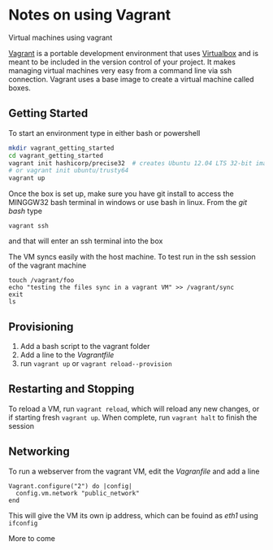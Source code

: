 # Notes on using Vagrant
Virtual machines using vagrant

[Vagrant](https://www.vagrantup.com/) is a portable development environment that uses [Virtualbox]() and is meant to be included in the version control of your project. It makes managing virtual machines very easy from a command line via ssh connection. Vagrant uses a base image to create a virtual machine called boxes. 

## Getting Started
To start an environment type in either bash or powershell

```bash
mkdir vagrant_getting_started
cd vagrant_getting_started
vagrant init hashicorp/precise32  # creates Ubuntu 12.04 LTS 32-bit image
# or vagrant init ubuntu/trusty64
vagrant up
```
Once the box is set up, make sure you have git install to access the MINGGW32 bash terminal in windows or use bash in linux. From the *git bash* type
```
vagrant ssh
```
and that will enter an ssh terminal into the box

The VM syncs easily with the host machine. To test run in the ssh session of the vagrant machine

```
touch /vagrant/foo
echo "testing the files sync in a vagrant VM" >> /vagrant/sync
exit
ls
```

## Provisioning

1. Add a bash script to the vagrant folder
2. Add a line to the *Vagrantfile*
3. run ```vagrant up``` or ```vagrant reload--provision```

## Restarting and Stopping
To reload a VM, run ```vagrant reload```, which will reload any new changes, or if starting fresh ```vagrant up```. When complete, run ```vagrant halt``` to finish the session

## Networking

To run a webserver from the vagrant VM, edit the *Vagranfile* and add a line 

```
Vagrant.configure("2") do |config|
  config.vm.network "public_network"
end
```

This will give the VM its own ip address, which can be fouind as *eth1* using ```ifconfig```

More to come

